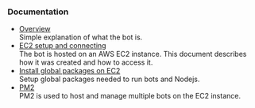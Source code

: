 ### Documentation

- [Overview](overview) <br/> Simple explanation of what the bot is.
- [EC2 setup and connecting](ec2-setup) <br/>The bot is hosted on an AWS EC2 instance. This document describes how it was created and how to access it.
- [Install global packages on EC2](ec2-pkg-setup) <br/> Setup global packages needed to run bots and Nodejs.
- [PM2](pm2) <br/>PM2 is used to host and manage multiple bots on the EC2 instance.
